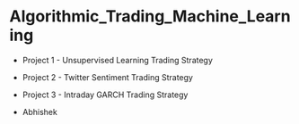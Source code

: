 # Algorithmic_Trading_Machine_Learning

- Project 1 - Unsupervised Learning Trading Strategy
- Project 2 - Twitter Sentiment Trading Strategy
- Project 3 - Intraday GARCH Trading Strategy

- Abhishek
